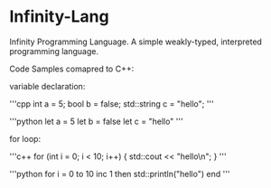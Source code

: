 # Infinity-Lang
Infinity Programming Language. A simple weakly-typed, interpreted programming language.

Code Samples comapred to C++:

variable declaration:

'''cpp
int a = 5;
bool b = false;
std::string c = "hello";
'''

'''python
let a = 5
let b = false
let c = "hello"
'''

for loop:

'''c++
for (int i = 0; i < 10; i++)
{
	std::cout << "hello\n";
}
'''

'''python
for i = 0 to 10 inc 1 then
	std::println("hello")
end
'''
